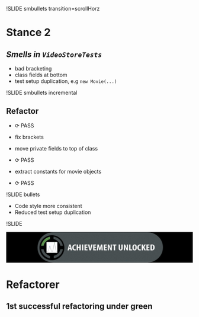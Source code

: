 !SLIDE smbullets transition=scrollHorz

# Stance 2

## *Smells in `VideoStoreTests`*
* bad bracketing
* class fields at bottom
* test setup duplication, e.g `new Movie(...)`
 
!SLIDE smbullets incremental

## Refactor
* <span class="PASS">⟳ PASS</span>
* fix brackets  
* move private fields to top of class
* <span class="PASS">⟳ PASS</span>

* extract constants for movie objects
* <span class="PASS">⟳ PASS</span>

!SLIDE bullets

* Code style more consistent
* Reduced test setup duplication

!SLIDE

![achievement unlocked](achievement_unlocked.png)
# Refactorer
## 1st successful refactoring under green
